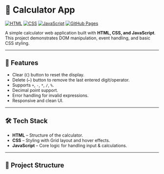 # 🧮 Calculator App

[![HTML](https://img.shields.io/badge/HTML-5-orange)](https://developer.mozilla.org/en-US/docs/Web/HTML)
[![CSS](https://img.shields.io/badge/CSS-3-blue)](https://developer.mozilla.org/en-US/docs/Web/CSS)
[![JavaScript](https://img.shields.io/badge/JavaScript-ES6-yellow)](https://developer.mozilla.org/en-US/docs/Web/JavaScript)
[![GitHub Pages](https://img.shields.io/badge/Live-Demo-brightgreen)](https://your-username.github.io/calculator-app/)

A simple calculator web application built with **HTML, CSS, and JavaScript**.  
This project demonstrates DOM manipulation, event handling, and basic CSS styling.

---

## 🚀 Features
- Clear (`C`) button to reset the display.
- Delete (`←`) button to remove the last entered digit/operator.
- Supports `+`, `-`, `*`, `/`, `%`.
- Decimal point support.
- Error handling for invalid expressions.
- Responsive and clean UI.

---

## 🛠️ Tech Stack
- **HTML** – Structure of the calculator.
- **CSS** – Styling with Grid layout and hover effects.
- **JavaScript** – Core logic for handling input & calculations.

---

## 📂 Project Structure
